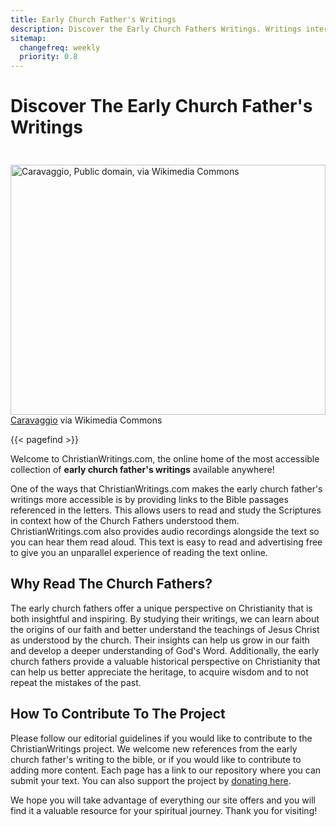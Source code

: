 ```yaml
---
title: Early Church Father's Writings
description: Discover the Early Church Fathers Writings. Writings interlinked with the bible and audio format included. 
sitemap:
  changefreq: weekly
  priority: 0.8
---
```

# Discover The Early Church Father's Writings

<img width="100%" height="400px" style="object-fit: cover; margin-top: 1.5rem;" alt="Caravaggio, Public domain, via Wikimedia Commons" src="saint-jerome.jpg">
<figcaption class="wikicommon"><a href="https://commons.wikimedia.org/wiki/File:Saint_Jerome_Writing-Caravaggio_(1605-6).jpg">Caravaggio</a> via Wikimedia Commons</figcaption>


{{< pagefind >}}

Welcome to ChristianWritings.com, the online home of the most accessible collection of **early church father's writings** available anywhere!

One of the ways that ChristianWritings.com makes the early church father's writings more accessible is by providing links to the Bible passages referenced in the letters. This allows users to read and study the Scriptures in context how of the Church Fathers understood them. ChristianWritings.com also provides audio recordings alongside the text so you can hear them read aloud. This text is easy to read and advertising free to give you an unparallel experience of reading the text online.

## Why Read The Church Fathers?

The early church fathers offer a unique perspective on Christianity that is both insightful and inspiring. By studying their writings, we can learn about the origins of our faith and better understand the teachings of Jesus Christ as understood by the church. Their insights can help us grow in our faith and develop a deeper understanding of God's Word. Additionally, the early church fathers provide a valuable historical perspective on Christianity that can help us better appreciate the heritage, to acquire wisdom and to not repeat the mistakes of the past.

## How To Contribute To The Project

Please follow our editorial guidelines if you would like to contribute to the ChristianWritings project. We welcome new references from the early church father's writing to the bible, or if you would like to contribute to adding more content. Each page has a link to our repository where you can submit your text. You can also support the project by [donating here](https://www.buymeacoffee.com/christianwr/).

We hope you will take advantage of everything our site offers and you will find it a valuable resource for your spiritual journey. Thank you for visiting!
